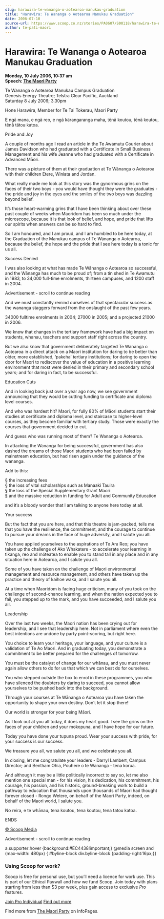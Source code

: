 ```yaml
---
slug: harawira-te-wananga-o-aotearoa-manukau-graduation
title: "Harawira: Te Wananga o Aotearoa Manukau Graduation"
date: 2006-07-10
source-url: https://www.scoop.co.nz/stories/PA0607/S00118/harawira-te-wananga-o-aotearoa-manukau-graduation.htm
author: te-pati-maori
---
```

Harawira: Te Wananga o Aotearoa Manukau Graduation
==================================================

**Monday, 10 July 2006, 10:37 am**  
**Speech: [The Maori Party](https://info.scoop.co.nz/The_Maori_Party)**

Te Wananga o Aotearoa Manukau Campus Graduation  
Genesis Energy Theatre; Telstra Clear Pacific, Auckland  
Saturday 8 July 2006; 3.30pm

Hone Harawira, Member for Te Tai Tokerau, Maori Party

  
E ngā mana, e ngā reo, e ngā kärangaranga maha, tēnā koutou, tēnā koutou, tēnā tätou katoa.

Pride and Joy

A couple of months ago I read an article in the Te Awamutu Courier about James Davidson who had graduated with a Certificate in Small Business Management and his wife Jeanne who had graduated with a Certificate in Advanced Māori.

There was a picture of them at their graduation at Te Wānanga o Aotearoa with their children Etere, Winiata and Jordan.

What really made me look at this story was the gynormous grins on the faces of their two boys - you would have thought they were the graduates - the pride and joy in the eyes and the smiles of the two boys was dazzling beyond belief.

It’s those heart-warming grins that I have been thinking about over these past couple of weeks when Maoridom has been so much under the microscope, because it is that look of belief, and hope, and pride that lifts our spirits when answers can be so hard to find.

So I am honoured, and I am proud, and I am humbled to be here today, at the Graduation of the Manukau campus of Te Wānanga o Aotearoa, because the belief, the hope and the pride that I see here today is a tonic for us all.

Success Denied

I was also looking at what has made Te Wānanga o Aotearoa so successful, and the Wānanga has much to be proud of; from a tin shed in Te Awamutu in 1983, to 34,000 full-time enrolments, thirteen campuses, and 1200 staff in 2004.

Advertisement - scroll to continue reading





And we must constantly remind ourselves of that spectacular success as the wananga staggers forward from the onslaught of the past few years.

34000 fulltime enrolments in 2004; 27000 in 2005; and a projected 21000 in 2006.

We know that changes in the tertiary framework have had a big impact on students, whanau, teachers and support staff right across the country.

But we also know that government deliberately targeted Te Wananga o Aotearoa in a direct attack on a Maori institution for daring to be better than older, more established, ‘pakeha’ tertiary institutions; for daring to open the door for Maori to rediscover the value of education in a positive learning environment that most were denied in their primary and secondary school years; and for daring in fact, to be successful.

Education Cuts

And in looking back just over a year ago now, we see government announcing that they would be cutting funding to certificate and diploma level courses.

And who was hardest hit? Maori, for fully 80% of Māori students start their studies at certificate and diploma level, and staircase to higher-level courses, as they become familiar with tertiary study. Those were exactly the courses that government decided to cut.

And guess who was running most of them? Te Wananga o Aotearoa.

In attacking the Wananga for being successful, government has also dashed the dreams of those Maori students who had been failed by mainstream education, but had risen again under the guidance of the wananga.

Add to this:

§ the increasing fees  
§ the loss of vital scholarships such as Manaaki Tauira  
§ the loss of the Special Supplementary Grant Maori  
§ and the massive reduction in funding for Adult and Community Education

and it’s a bloody wonder that I am talking to anyone here today at all.

Your success

But the fact that you are here, and that this theatre is jam-packed, tells me that you have the resilience, the commitment, and the courage to continue to pursue your dreams in the face of huge adversity, and I salute you all.

You have applied yourselves to the aspirations of Te Ara Reo; you have taken up the challenge of Ako Whakatere - to accelerate your learning in tikanga, reo and möteatea to enable you to stand tall in any place and in any situation here in Aotearoa, and I salute you all.

Some of you have taken on the challenge of Maori environmental management and resource management, and others have taken up the practice and theory of kaihoe waka, and I salute you all.

At a time when Maoridom is facing huge criticism, many of you took on the challenge of second-chance learning, and when the nation expected you to fail, you stepped up to the mark, and you have succeeded, and I salute you all.

Leadership

Over the last two weeks, the Maori nation has been crying out for leadership, and I see that leadership here. Not in parliament where even the best intentions are undone by party point-scoring, but right here.

You choice to learn your heritage, your language, and your culture is a validation of Te Ao Maori. And in graduating today, you demonstrate a commitment to be better prepared for the challenges of tomorrow.

You must be the catalyst of change for our whānau, and you must never again allow others to do for us that which we can best do for ourselves.

You who stepped outside the box to enrol in these programmes, you who have silenced the doubters by daring to succeed, you cannot allow yourselves to be pushed back into the background.

Through your courses at Te Wānanga o Aotearoa you have taken the opportunity to shape your own destiny. Don’t let it stop there!

Our world is stronger for your being Māori.

As I look out at you all today, it does my heart good. I see the grins on the faces of your children and your mokopuna, and I have hope for our future.

Today you have done your tupuna proud. Wear your success with pride, for your success is our success.

We treasure you all, we salute you all, and we celebrate you all.

In closing, let me congratulate your leaders - Darryl Lambert, Campus Director; and Bentham Ohia, Pouhere o te Wananga - tena korua.

And although it may be a little politically incorrect to say so, let me also mention one special man - for his vision, his dedication, his commitment, his courage, his passion, and his historic, ground-breaking work to build a pathway to education that thousands upon thousands of Maori had thought forever closed - Rongo Wetere, on behalf of the Maori Party, indeed, on behalf of the Maori world, I salute you.

No reira, e te whānau, tena koutou, tena koutou, tena tatou katoa.

ENDS

[© Scoop Media](http://www.scoop.co.nz/about/terms.html)  

Advertisement - scroll to continue reading



a.supporter:hover {background:#EC4438!important;} @media screen and (max-width: 480px) { #byline-block div.byline-block {padding-right:16px;}}

### Using Scoop for work?

Scoop is free for personal use, but you’ll need a licence for work use. This is part of our Ethical Paywall and how we fund Scoop. Join today with plans starting from less than $3 per week, plus gain access to exclusive _Pro_ features.  
  
[Join Pro Individual](https://pro.scoop.co.nz/Individual/?from=ProIn24) [Find out more](https://pro.scoop.co.nz/using-scoop-for-work/?from=ProIn24)

Find more from [The Maori Party](https://info.scoop.co.nz/The_Maori_Party) on InfoPages.
